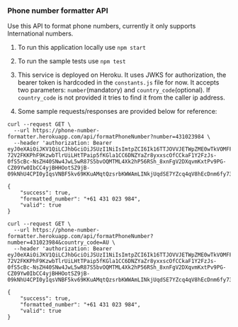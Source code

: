 ### Phone number formatter API

Use this API to format phone numbers, currently it only supports International numbers.

1. To run this application locally use `npm start`

2. To run the sample tests use `npm test`

3. This service is deployed on Heroku. It uses JWKS for authorization, the bearer token is hardcoded in the `constants.js` file for now. It accepts two parameters: `number`(mandatory) and `country_code`(optional). If `country_code` is not provided it tries to find it from the caller ip address. 

4. Some sample requests/responses are provided below for reference:

```
curl --request GET \
  --url https://phone-number-formatter.herokuapp.com/api/formatPhoneNumber?number=431023984 \
  --header 'authorization: Bearer eyJ0eXAiOiJKV1QiLCJhbGciOiJSUzI1NiIsImtpZCI6Ik16TTJOVVJETWpZME0wTkVOMFF5UTBZME1qZENORVV3T0RsQlFqWTFNVGcwTURrMU4wTkJSQSJ9.eyJpc3MiOiJodHRwczovL2RhdWRhaG1hZC5hdXRoMC5jb20vIiwic3ViIjoicnNxdmU3bXVxZFFmWDJsTXhyWklRMnNoVE5kWlhkSnBAY2xpZW50cyIsImF1ZCI6Imh0dHBzOi8vcGhvbmVmb3JtYXR0ZXIvYXBpIiwiaWF0IjoxNTMwMTQ5MjMzLCJleHAiOjE1MzAyMzU2MzMsImF6cCI6InJzcXZlN211cWRRZlgybE14clpJUTJzaFROZFpYZEpwIiwiZ3R5IjoiY2xpZW50LWNyZWRlbnRpYWxzIn0.mVcJE5N8sqTQk0ZrlIYbC_dxmUHJJU3U52Lo_inC2nRKdQqtjSaH3BDaV_BupVb87DrKcXHoEjY7O6V6Xr_gSF2UPoyDIoL6-72V2FKKPhF9KzwbTlrUiLHtTPaip5fKGla1CC6DNZYaZr8yxxscOfCCkaF1Y2FzJs-0fS5cBc-NsZH40SNw4JwL5wR87S5bvOQMTML4Xk2hP56RSh_8xnFgV2DXqvmKxtPv9PG-CZ09Yw0IbCC4yjBHHOotSZ9jB-09kNhU4CPI0yIqsVNBF5kv69KKuAMqtQzsrbKWWAmLINkjUqdSE7YZcq4qV8hEcDnm6fy734LydRIRDMRiiQ'
  
{
    "success": true,
    "formatted_number": "+61 431 023 984",
    "valid": true
}
```

```
curl --request GET \
  --url https://phone-number-formatter.herokuapp.com/api/formatPhoneNumber?number=431023984&country_code=AU \
  --header 'authorization: Bearer eyJ0eXAiOiJKV1QiLCJhbGciOiJSUzI1NiIsImtpZCI6Ik16TTJOVVJETWpZME0wTkVOMFF5UTBZME1qZENORVV3T0RsQlFqWTFNVGcwTURrMU4wTkJSQSJ9.eyJpc3MiOiJodHRwczovL2RhdWRhaG1hZC5hdXRoMC5jb20vIiwic3ViIjoicnNxdmU3bXVxZFFmWDJsTXhyWklRMnNoVE5kWlhkSnBAY2xpZW50cyIsImF1ZCI6Imh0dHBzOi8vcGhvbmVmb3JtYXR0ZXIvYXBpIiwiaWF0IjoxNTMwMTQ5MjMzLCJleHAiOjE1MzAyMzU2MzMsImF6cCI6InJzcXZlN211cWRRZlgybE14clpJUTJzaFROZFpYZEpwIiwiZ3R5IjoiY2xpZW50LWNyZWRlbnRpYWxzIn0.mVcJE5N8sqTQk0ZrlIYbC_dxmUHJJU3U52Lo_inC2nRKdQqtjSaH3BDaV_BupVb87DrKcXHoEjY7O6V6Xr_gSF2UPoyDIoL6-72V2FKKPhF9KzwbTlrUiLHtTPaip5fKGla1CC6DNZYaZr8yxxscOfCCkaF1Y2FzJs-0fS5cBc-NsZH40SNw4JwL5wR87S5bvOQMTML4Xk2hP56RSh_8xnFgV2DXqvmKxtPv9PG-CZ09Yw0IbCC4yjBHHOotSZ9jB-09kNhU4CPI0yIqsVNBF5kv69KKuAMqtQzsrbKWWAmLINkjUqdSE7YZcq4qV8hEcDnm6fy734LydRIRDMRiiQ'
  
{
    "success": true,
    "formatted_number": "+61 431 023 984",
    "valid": true
}
```
